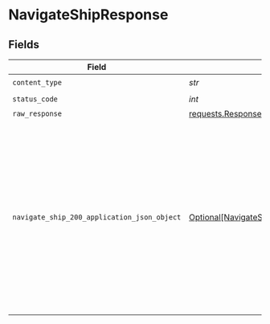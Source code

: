 # NavigateShipResponse


## Fields

| Field                                                                                                                                                                    | Type                                                                                                                                                                     | Required                                                                                                                                                                 | Description                                                                                                                                                              |
| ------------------------------------------------------------------------------------------------------------------------------------------------------------------------ | ------------------------------------------------------------------------------------------------------------------------------------------------------------------------ | ------------------------------------------------------------------------------------------------------------------------------------------------------------------------ | ------------------------------------------------------------------------------------------------------------------------------------------------------------------------ |
| `content_type`                                                                                                                                                           | *str*                                                                                                                                                                    | :heavy_check_mark:                                                                                                                                                       | N/A                                                                                                                                                                      |
| `status_code`                                                                                                                                                            | *int*                                                                                                                                                                    | :heavy_check_mark:                                                                                                                                                       | N/A                                                                                                                                                                      |
| `raw_response`                                                                                                                                                           | [requests.Response](https://requests.readthedocs.io/en/latest/api/#requests.Response)                                                                                    | :heavy_minus_sign:                                                                                                                                                       | N/A                                                                                                                                                                      |
| `navigate_ship_200_application_json_object`                                                                                                                              | [Optional[NavigateShip200ApplicationJSON]](../../models/operations/navigateship200applicationjson.md)                                                                    | :heavy_minus_sign:                                                                                                                                                       | The successful transit information including the route details and changes to ship fuel, supplies, and crew wages paid. The route includes the expected time of arrival. |